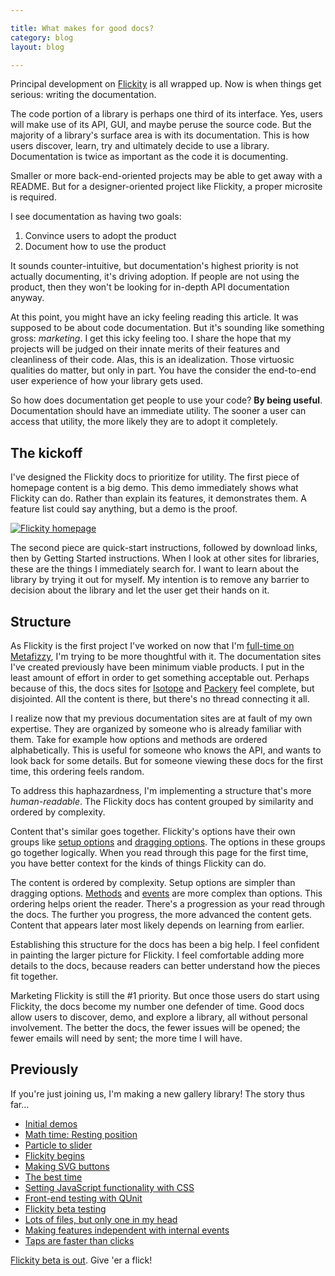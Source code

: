 ```yaml
---

title: What makes for good docs?
category: blog
layout: blog

---
```


Principal development on [Flickity](http://flickity.metafizzy.co) is all wrapped up. Now is when things get serious: writing the documentation.

The code portion of a library is perhaps one third of its interface. Yes, users will make use of its API, GUI, and maybe peruse the source code. But the majority of a library's surface area is with its documentation. This is how users discover, learn, try and ultimately decide to use a library. Documentation is twice as important as the code it is documenting.

Smaller or more back-end-oriented projects may be able to get away with a README. But for a designer-oriented project like Flickity, a proper microsite is required.

I see documentation as having two goals:

1. Convince users to adopt the product
2. Document how to use the product

It sounds counter-intuitive, but documentation's highest priority is not actually documenting, it's driving adoption. If people are not using the product, then they won't be looking for in-depth API documentation anyway.

At this point, you might have an icky feeling reading this article. It was supposed to be about code documentation. But it's sounding like something gross: _marketing_. I get this icky feeling too. I share the hope that my projects will be judged on their innate merits of their features and cleanliness of their code. Alas, this is an idealization. Those virtuosic qualities do matter, but only in part. You have the consider the end-to-end user experience of how your library gets used.

So how does documentation get people to use your code? **By being useful**. Documentation should have an immediate utility. The sooner a user can access that utility, the more likely they are to adopt it completely.

## The kickoff

I've designed the Flickity docs to prioritize for utility. The first piece of homepage content is a big demo. This demo immediately shows what Flickity can do. Rather than explain its features, it demonstrates them. A feature list could say anything, but a demo is the proof.

[![Flickity homepage](http://i.imgur.com/Ppo66hO.png)](http://flickity.metafizzy.co)

The second piece are quick-start instructions, followed by download links, then by Getting Started instructions. When I look at other sites for libraries, these are the things I immediately search for. I want to learn about the library by trying it out for myself. My intention is to remove any barrier to decision about the library and let the user get their hands on it.

## Structure

As Flickity is the first project I've worked on now that I'm [full-time on Metafizzy](/blog/full-time-fizzy/), I'm trying to be more thoughtful with it. The documentation sites I've created previously have been minimum viable products. I put in the least amount of effort in order to get something acceptable out. Perhaps because of this, the docs sites for [Isotope](http://isotope.metafizzy.co/) and [Packery](http://packery.metafizzy.co/) feel complete, but disjointed. All the content is there, but there's no thread connecting it all.

I realize now that my previous documentation sites are at fault of my own expertise. They are organized by someone who is already familiar with them. Take for example how options and methods are ordered alphabetically. This is useful for someone who knows the API, and wants to look back for some details. But for someone viewing these docs for the first time, this ordering feels random.

To address this haphazardness, I'm implementing a structure that's more _human-readable_. The Flickity docs has content grouped by similarity and ordered by complexity.

Content that's similar goes together. Flickity's options have their own groups like [setup options](http://flickity.metafizzy.co/options.html#setup) and [dragging options](http://flickity.metafizzy.co/options.html#dragging). The options in these groups go together logically. When you read through this page for the first time, you have better context for the kinds of things Flickity can do.

The content is ordered by complexity. Setup options are simpler than dragging options. [Methods](http://flickity.metafizzy.co/api.html#methods) and [events](http://flickity.metafizzy.co/api.html#events) are more complex than options. This ordering helps orient the reader. There's a progression as your read through the docs. The further you progress, the more advanced the content gets. Content that appears later most likely depends on learning from earlier.

Establishing this structure for the docs has been a big help. I feel confident in painting the larger picture for Flickity. I feel comfortable adding more details to the docs, because readers can better understand how the pieces fit together.

Marketing Flickity is still the #1 priority. But once those users do start using Flickity, the docs become my number one defender of time. Good docs allow users to discover, demo, and explore a library, all without personal involvement. The better the docs, the fewer issues will be opened; the fewer emails will need by sent; the more time I will have.

## Previously

If you're just joining us, I'm making a new gallery library! The story thus far...

+ [Initial demos](/blog/initial-demos)
+ [Math time: Resting position](/blog/math-time-resting-position/)
+ [Particle to slider](/blog/particle-to-slider/)
+ [Flickity begins](/blog/flickity-begins/)
+ [Making SVG buttons](/blog/making-svg-buttons/)
+ [The best time](/blog/the-best-time/)
+ [Setting JavaScript functionality with CSS](/blog/setting-javascript-functionality-with-css/)
+ [Front-end testing with QUnit](/blog/front-end-testing-qunit/)
+ [Flickity beta testing](/blog/flickity-beta-testing/)
+ [Lots of files, but only one in my head](/blog/lots-of-files/)
+ [Making features independent with internal events](/blog/making-features-independent-with-internal-events/)
+ [Taps are faster than clicks](/blog/taps-are-faster-than-clicks/)

[Flickity beta is out](http://flickity.metafizzy.co/). Give 'er a flick!
